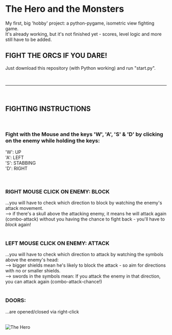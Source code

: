 # The Hero and the Monsters
My first, big 'hobby' project: a python-pygame, isometric view fighting game.  
It's already working, but it's not finished yet - scores, level logic and more still have to be added.
<br>
## FIGHT THE ORCS IF YOU DARE!
Just download this repository (with Python working) and run "start.py".  

<br>

***  

<br>
  

## FIGHTING INSTRUCTIONS  
<br>
  
### Fight with the Mouse and the keys 'W', 'A', 'S' & 'D' by clicking on the enemy while holding the keys:
'W':   UP  
'A':   LEFT  
'S':   STABBING  
'D':   RIGHT  

<br>

### RIGHT MOUSE CLICK ON ENEMY: BLOCK
...you will have to check which direction to block by watching the enemy's attack movement.  
--> if there's a skull above the attacking enemy, it means he will attack again (combo-attack) 
without you having the chance to fight back - you'll have to *block* again!  
<br>
  
### LEFT MOUSE CLICK ON ENEMY: ATTACK
...you will have to check which direction to attack by watching the symbols above the enemy's head:  
--> bigger shields mean he's likely to block the attack - so aim for directions with no or smaller shields.  
--> swords in the symbols mean: If you attack the enemy in that direction, you can attack again (combo-attack-chance!)  
<br>
  
### DOORS:
...are opened/closed via right-click  
<br>
  

![The Hero]()
